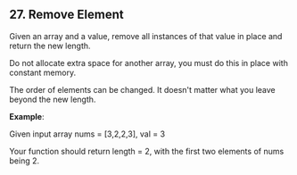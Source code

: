 ## 27. Remove Element

Given an array and a value, remove all instances of that value in place and return the new length.

Do not allocate extra space for another array, you must do this in place with constant memory.

The order of elements can be changed. It doesn't matter what you leave beyond the new length.

**Example**:

Given input array nums = [3,2,2,3], val = 3

Your function should return length = 2, with the first two elements of nums being 2.
